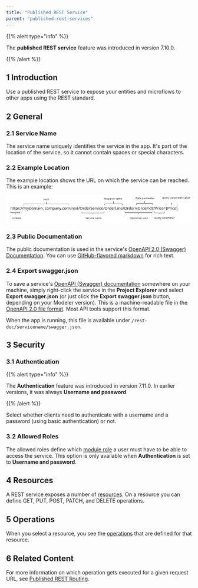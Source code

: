 ```yaml
---
title: "Published REST Service"
parent: "published-rest-services"
---
```


{{% alert type="info" %}}

The **published REST service** feature was introduced in version 7.10.0.

{{% /alert %}}

## 1 Introduction

Use a published REST service to expose your entities and microflows to other apps using the REST standard.

## 2 General

### <a name="service-name"></a>2.1 Service Name

The service name uniquely identifies the service in the app. It's part of the location of the service, so it cannot contain spaces or special characters.

### 2.2 Example Location

The example location shows the URL on which the service can be reached. This is an example: 

![](attachments/published-rest-service/example-location-url.png)

### <a name="public-documentation"></a>2.3 Public Documentation

The public documentation is used in the service's [OpenAPI 2.0 (Swagger) Documentation](open-api). You can use [GitHub-flavored markdown](gfm-syntax) for rich text.

### <a name="export-swagger-json"></a>2.4 Export swagger.json

To save a service's [OpenAPI (Swagger) documentation](open-api) somewhere on your machine, simply right-click the service in the **Project Explorer** and select **Export swagger.json** (or just click the **Export swagger.json** button, depending on your Modeler version). This is a machine-readable file in the [OpenAPI 2.0 file format](https://github.com/OAI/OpenAPI-Specification/blob/master/versions/2.0.md). Most API tools support this format.

When the app is running, this file is available under `/rest-doc/servicename/swagger.json`.

## 3 Security

### <a name="authentication"></a>3.1 Authentication

{{% alert type="info" %}}

The **Authentication** feature was introduced in version 7.11.0. In earlier versions, it was always **Username and password**.

{{% /alert %}}

Select whether clients need to authenticate with a username and a password (using basic authentication) or not.

### 3.2 Allowed Roles

The allowed roles define which [module role](module-role) a user must have to be able to access the service. This option is only available when **Authentication** is set to **Username and password**.

## 4 Resources

A REST service exposes a number of [resources](published-rest-resource). On a resource you can define GET, PUT, POST, PATCH, and DELETE operations.

## 5 Operations

When you select a resource, you see the [operations](published-rest-operation) that are defined for that resource.

## 6 Related Content

For more information on which operation gets executed for a given request URL, see [Published REST Routing](published-rest-routing).
